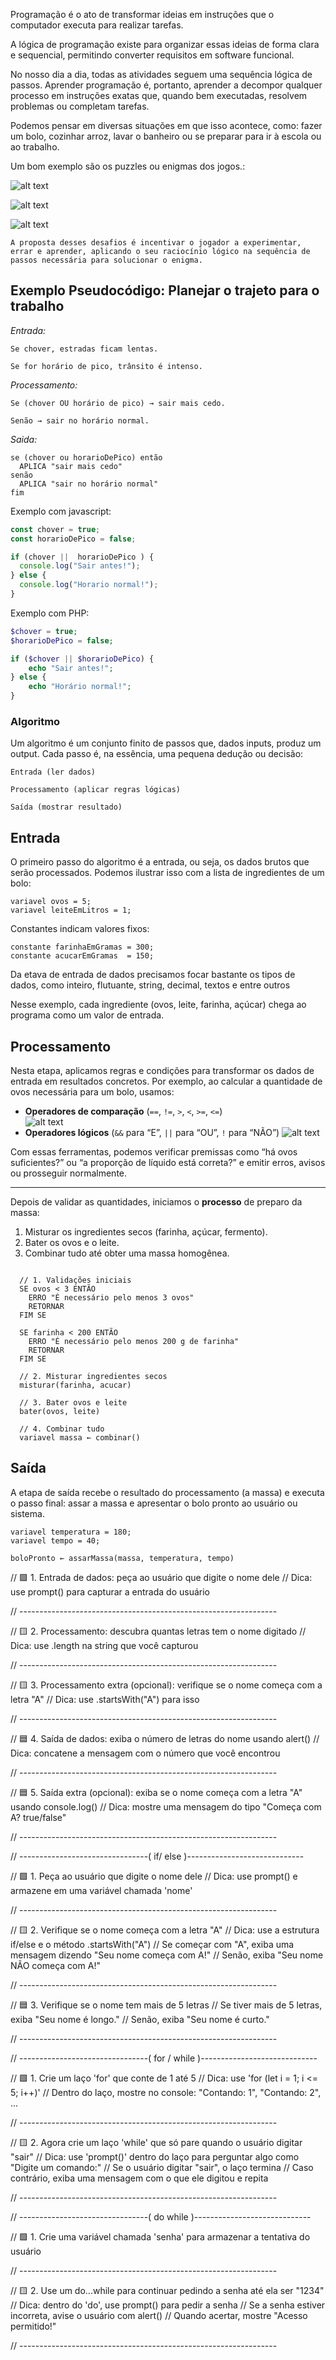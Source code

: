 Programação é o ato de transformar ideias em instruções que o computador executa para realizar tarefas.

A lógica de programação existe para organizar essas ideias de forma clara e sequencial, permitindo converter requisitos em software funcional.

No nosso dia a dia, todas as atividades seguem uma sequência lógica de passos. Aprender programação é, portanto, aprender a decompor qualquer processo em instruções exatas que, quando bem executadas, resolvem problemas ou completam tarefas.


Podemos pensar em diversas situações em que isso acontece, como: fazer um bolo, cozinhar arroz, lavar o banheiro ou se preparar para ir à escola ou ao trabalho.


Um bom exemplo são os puzzles ou enigmas dos jogos.:

![alt text](image-2.png)

![alt text](image-1.png)

![alt text](image.png)

    A proposta desses desafios é incentivar o jogador a experimentar, errar e aprender, aplicando o seu raciocínio lógico na sequência de passos necessária para solucionar o enigma.




## Exemplo Pseudocódigo: Planejar o trajeto para o trabalho

*Entrada:*

```
Se chover, estradas ficam lentas.

Se for horário de pico, trânsito é intenso.
```

*Processamento:*

```
Se (chover OU horário de pico) → sair mais cedo.

Senão → sair no horário normal.
```

*Saida:*

```
se (chover ou horarioDePico) então
  APLICA "sair mais cedo"
senão
  APLICA "sair no horário normal"
fim

```
Exemplo com javascript:
```js
const chover = true;
const horarioDePico = false;

if (chover ||  horarioDePico ) {
  console.log("Sair antes!");
} else {
  console.log("Horario normal!");
}

```
Exemplo com PHP:
```php
$chover = true;
$horarioDePico = false;

if ($chover || $horarioDePico) {
    echo "Sair antes!";
} else {
    echo "Horário normal!";
}
```

### Algoritmo

Um algoritmo é um conjunto finito de passos que, dados inputs, produz um output. Cada passo é, na essência, uma pequena dedução ou decisão:

    Entrada (ler dados)

    Processamento (aplicar regras lógicas)

    Saída (mostrar resultado)


## Entrada

O primeiro passo do algoritmo é a entrada, ou seja, os dados brutos que serão processados. Podemos ilustrar isso com a lista de ingredientes de um bolo:

```
variavel ovos = 5;
variavel leiteEmLitros = 1;
```

Constantes indicam valores fixos: 
```
constante farinhaEmGramas = 300;
constante acucarEmGramas  = 150;
```

Da etava de entrada de dados precisamos focar bastante os tipos de dados, como inteiro, flutuante, string, decimal, textos e entre outros

Nesse exemplo, cada ingrediente (ovos, leite, farinha, açúcar) chega ao programa como um valor de entrada.

## Processamento

Nesta etapa, aplicamos regras e condições para transformar os dados de entrada em resultados concretos. Por exemplo, ao calcular a quantidade de ovos necessária para um bolo, usamos:

- **Operadores de comparação** (`==`, `!=`, `>`, `<`, `>=`, `<=`)  
![alt text](image-3.png)
- **Operadores lógicos** (`&&` para “E”, `||` para “OU”, `!` para “NÃO”)
![alt text](image-4.png)

Com essas ferramentas, podemos verificar premissas como “há ovos suficientes?” ou “a proporção de líquido está correta?” e emitir erros, avisos ou prosseguir normalmente.

---

Depois de validar as quantidades, iniciamos o **processo** de preparo da massa:

1. Misturar os ingredientes secos (farinha, açúcar, fermento).  
2. Bater os ovos e o leite.  
3. Combinar tudo até obter uma massa homogênea.  


```text

  // 1. Validações iniciais
  SE ovos < 3 ENTÃO
    ERRO "É necessário pelo menos 3 ovos"
    RETORNAR
  FIM SE

  SE farinha < 200 ENTÃO
    ERRO "É necessário pelo menos 200 g de farinha"
    RETORNAR
  FIM SE

  // 2. Misturar ingredientes secos
  misturar(farinha, acucar)

  // 3. Bater ovos e leite
  bater(ovos, leite)

  // 4. Combinar tudo
  variavel massa ← combinar()
```

## Saída

A etapa de saída recebe o resultado do processamento (a massa) e executa o passo final: assar a massa e apresentar o bolo pronto ao usuário ou sistema.

```
variavel temperatura = 180;
variavel tempo = 40; 

boloPronto ← assarMassa(massa, temperatura, tempo)
```



// 🟩 1. Entrada de dados: peça ao usuário que digite o nome dele
// Dica: use prompt() para capturar a entrada do usuário

// ----------------------------------------------------------------


// 🟨 2. Processamento: descubra quantas letras tem o nome digitado
// Dica: use .length na string que você capturou

// ----------------------------------------------------------------


// 🟨 3. Processamento extra (opcional): verifique se o nome começa com a letra "A"
// Dica: use .startsWith("A") para isso

// ----------------------------------------------------------------


// 🟦 4. Saída de dados: exiba o número de letras do nome usando alert()
// Dica: concatene a mensagem com o número que você encontrou

// ----------------------------------------------------------------


// 🟦 5. Saída extra (opcional): exiba se o nome começa com a letra "A" usando console.log()
// Dica: mostre uma mensagem do tipo "Começa com A? true/false"

// ----------------------------------------------------------------


// --------------------------------( if/ else )-----------------------------

// 🟩 1. Peça ao usuário que digite o nome dele
// Dica: use prompt() e armazene em uma variável chamada 'nome'

// ----------------------------------------------------------------


// 🟨 2. Verifique se o nome começa com a letra "A"
// Dica: use a estrutura if/else e o método .startsWith("A")
// Se começar com "A", exiba uma mensagem dizendo "Seu nome começa com A!"
// Senão, exiba "Seu nome NÃO começa com A!"

// ----------------------------------------------------------------


// 🟦 3. Verifique se o nome tem mais de 5 letras
// Se tiver mais de 5 letras, exiba "Seu nome é longo."
// Senão, exiba "Seu nome é curto."

// ----------------------------------------------------------------


// --------------------------------( for / while )-----------------------------


// 🟩 1. Crie um laço 'for' que conte de 1 até 5
// Dica: use 'for (let i = 1; i <= 5; i++)'
// Dentro do laço, mostre no console: "Contando: 1", "Contando: 2", ...

// ----------------------------------------------------------------


// 🟨 2. Agora crie um laço 'while' que só pare quando o usuário digitar "sair"
// Dica: use 'prompt()' dentro do laço para perguntar algo como "Digite um comando:"
// Se o usuário digitar "sair", o laço termina
// Caso contrário, exiba uma mensagem com o que ele digitou e repita

// ----------------------------------------------------------------

// --------------------------------( do while )-----------------------------

// 🟩 1. Crie uma variável chamada 'senha' para armazenar a tentativa do usuário

// ----------------------------------------------------------------

// 🟨 2. Use um do...while para continuar pedindo a senha até ela ser "1234"
// Dica: dentro do 'do', use prompt() para pedir a senha
// Se a senha estiver incorreta, avise o usuário com alert()
// Quando acertar, mostre "Acesso permitido!"

// ----------------------------------------------------------------
